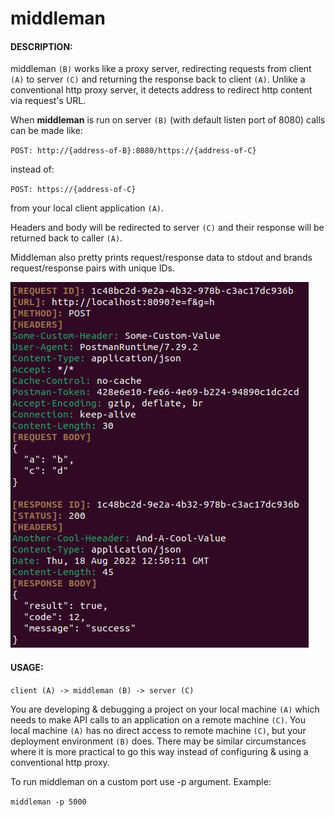 # middleman


#### DESCRIPTION:

middleman `(B)` works like a proxy server, redirecting requests from client `(A)` to server `(C)` and returning the response back to client `(A)`. Unlike a conventional http proxy server, it detects address to redirect http content via request's URL.

When **middleman** is run on server `(B)` (with default listen port of 8080) calls can be made like:

`POST: http://{address-of-B}:8080/https://{address-of-C}`

instead of:

`POST: https://{address-of-C}`

from your local client application `(A)`.

Headers and body will be redirected to server `(C)` and their response will be returned back to caller `(A)`.

Middleman also pretty prints request/response data to stdout and brands request/response pairs with unique IDs.


![Pretty printed output of request/response on default Ubuntu terminal.](/Readme/Pretty_Print_Example.png)


#### USAGE:

`client (A) -> middleman (B) -> server (C)`  

You are developing & debugging a project on your local machine `(A)` which needs to make API calls to an application on a remote machine `(C)`. You local machine `(A)` has no direct access to remote machine `(C)`, but your deployment environment `(B)` does.
There may be similar circumstances where it is more practical to go this way instead of configuring & using a conventional http proxy.

To run middleman on a custom port use -p argument. Example:

`middleman -p 5000`
